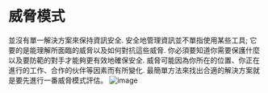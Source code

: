 [Title]: # (威脅模式)
[Order]: # (1)

# 威脅模式

並沒有單一解決方案來保持資訊安全. 安全地管理資訊並不單指使用某些工具; 它要的是能理解所面臨的威脅以及如何對抗這些威脅. 你必須要知道你需要保護什麼以及要防範的對手才能夠更有效地確保安全. 威脅可能因為你所在的位置、你正在進行的工作、合作的伙伴等因素而有所變化. 最簡單方法來找出合適的解決方案就是要先進行一番威脅模式評估。
![image](managing_information2.png)